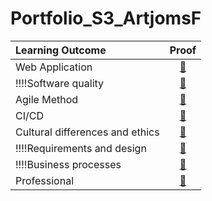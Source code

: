 # Portfolio_S3_ArtjomsF

| Learning Outcome | Proof |
|:-----------------|:-----:|
|Web Application| [🔗](https://github.com/Otrigos/Portfolio_S3_ArtjomsF/blob/main/proof/Web%20application.md)
|!!!!Software quality| [🔗]()
|Agile Method| [🔗](https://github.com/Otrigos/Portfolio_S3_ArtjomsF/blob/main/proof/agile_method.md)
|CI/CD| [🔗](https://github.com/Otrigos/Portfolio_S3_ArtjomsF/blob/main/proof/CI-CD.md)
|Cultural differences and ethics| [🔗](https://github.com/Otrigos/Portfolio_S3_ArtjomsF/blob/main/proof/cultural-differences-and-ethics.md)
|!!!!Requirements and design| [🔗]()
|!!!!Business processes| [🔗]()
|Professional| [🔗](https://github.com/Otrigos/Portfolio_S3_ArtjomsF/blob/main/proof/Proffesional.md)
